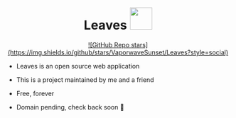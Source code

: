<h1 align="center">
    <span>Leaves</span>
  <img width="auto" height="50px" src="https://github.com/VaporwaveSunset/Leaves/blob/main/images/Leaf.png"/>
</h1>

<div align="center">
    <a href="https://github.com/VaporwaveSunset/Leaves">![GitHub Repo stars](https://img.shields.io/github/stars/VaporwaveSunset/Leaves?style=social)</a>
</div>

- Leaves is an open source web application
- This is a project maintained by me and a friend
- Free, forever

- Domain pending, check back soon 🎉
